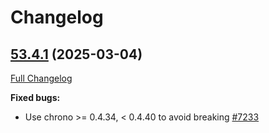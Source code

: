 <!---
  Licensed to the Apache Software Foundation (ASF) under one
  or more contributor license agreements.  See the NOTICE file
  distributed with this work for additional information
  regarding copyright ownership.  The ASF licenses this file
  to you under the Apache License, Version 2.0 (the
  "License"); you may not use this file except in compliance
  with the License.  You may obtain a copy of the License at

    http://www.apache.org/licenses/LICENSE-2.0

  Unless required by applicable law or agreed to in writing,
  software distributed under the License is distributed on an
  "AS IS" BASIS, WITHOUT WARRANTIES OR CONDITIONS OF ANY
  KIND, either express or implied.  See the License for the
  specific language governing permissions and limitations
  under the License.
-->

# Changelog

## [53.4.1](https://github.com/apache/arrow-rs/tree/53.4.0) (2025-03-04)

[Full Changelog](https://github.com/apache/arrow-rs/compare/53.4.0...54.1.0)

**Fixed bugs:**

- Use chrono >= 0.4.34, < 0.4.40 to avoid breaking [\#7233](https://github.com/apache/arrow-rs/pull/7233)